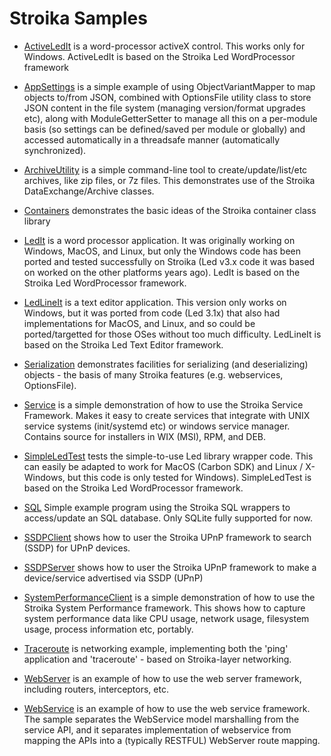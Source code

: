 # Stroika Samples

* [ActiveLedIt](ActiveLedIt/)
  is a word-processor activeX control. This works only for Windows.
  ActiveLedIt is based on the Stroika Led WordProcessor framework

* [AppSettings](AppSettings/)
  is a simple example of using ObjectVariantMapper to map objects to/from JSON, 
  combined with OptionsFile utility class to store JSON content in the file system (managing version/format upgrades etc),
  along with ModuleGetterSetter to manage all this on a per-module basis (so settings can be defined/saved per module or globally)
  and accessed automatically in a threadsafe manner (automatically synchronized).

* [ArchiveUtility](ArchiveUtility/)
  is a simple command-line tool to create/update/list/etc archives, like zip files, or 7z files.
  This demonstrates use of the Stroika DataExchange/Archive classes.

* [Containers](Containers/)
  demonstrates the basic ideas of the Stroika container class library

* [LedIt](LedIt/)
  is a word processor application. It was originally working on Windows,
  MacOS, and Linux, but only the Windows code has been ported and tested
  successfully on Stroika (Led v3.x code it was based on worked on the
  other platforms years ago).
  LedIt is based on the Stroika Led WordProcessor framework.

* [LedLineIt](LedLineIt/)
  is a text editor application. This version only works on Windows, but it
  was ported from code (Led 3.1x) that also had implementations for MacOS, and
  Linux, and so could be ported/targetted for those OSes without too much difficulty.
  LedLineIt is based on the Stroika Led Text Editor framework.

* [Serialization](Serialization/)
  demonstrates facilities for serializing (and deserializing) objects - the basis of many Stroika
  features (e.g. webservices, OptionsFile).

* [Service](Service/)
  is a simple demonstration of how to use the Stroika Service Framework. Makes it easy to create
  services that integrate with UNIX service systems (init/systemd etc) or windows service manager. Contains source for installers in WIX (MSI), RPM, and DEB.

* [SimpleLedTest](SimpleLedTest/)
  tests the simple-to-use Led library wrapper code. This can easily
  be adapted to work for MacOS (Carbon SDK) and Linux / X-Windows, but
  this code is only tested for Windows).
  SimpleLedTest is based on the Stroika Led WordProcessor framework.

* [SQL](SQL/)
  Simple example program using the Stroika SQL wrappers to access/update an SQL database.
  Only SQLite fully supported for now.

* [SSDPClient](SSDPClient/)
  shows how to user the Stroika UPnP framework to search (SSDP) for UPnP devices.

* [SSDPServer](SSDPServer/)
  shows how to user the Stroika UPnP framework to make a device/service advertised via SSDP (UPnP)

* [SystemPerformanceClient](SystemPerformanceClient/)
  is a simple demonstration of how to use the Stroika System Performance framework. This shows how to capture
  system performance data like CPU usage, network usage, filesystem usage, process information etc, portably.

* [Traceroute](Traceroute/)
  is networking example, implementing both the 'ping' application and 'traceroute' - based on Stroika-layer networking.

* [WebServer](WebServer/)
  is an example of how to use the web server framework, including routers, interceptors, etc.

* [WebService](WebService/)
  is an example of how to use the web service framework. The sample separates the WebService model marshalling from the service API, and it separates implementation of webservice from mapping the APIs into a (typically RESTFUL) WebServer route mapping.

